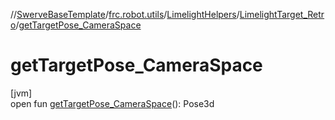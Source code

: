 //[SwerveBaseTemplate](../../../../index.md)/[frc.robot.utils](../../index.md)/[LimelightHelpers](../index.md)/[LimelightTarget_Retro](index.md)/[getTargetPose_CameraSpace](get-target-pose_-camera-space.md)

# getTargetPose_CameraSpace

[jvm]\
open fun [getTargetPose_CameraSpace](get-target-pose_-camera-space.md)(): Pose3d

